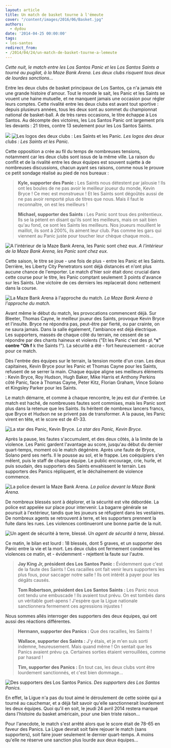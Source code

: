 ```yaml
---
layout: article
title: Un match de basket tourne à l'émeute
cover: "/content/images/2016/06/Basket.jpg"
authors:
  - dydou
date: '2014-04-25 00:00:00'
tags:
- los-santos
redirect_from:
- /2014/04/24/un-match-de-basket-tourne-a-lemeute
---
```


_Cette nuit, le match entre les Los Santos Panic et les Los Santos Saints a tourné au pugilat, à la Maze Bank Arena. Les deux clubs risquent tous deux de lourdes sanctions..._

Entre les deux clubs de basket principaux de Los Santos, ça n'a jamais été une grande histoire d'amour. Tout le monde le sait, les Panic et les Saints se vouent une haine mutuelle, et ne manquent jamais une occasion pour régler leurs comptes. Cette rivalité entre les deux clubs est avant tout sportive : depuis plusieurs années, tous les deux sont au sommet du championnat national de basket-ball. A de très rares occasions, le titre échappe à Los Santos. Au décompte des victoires, les Los Santos Panic ont largement pris les devants : 21 titres, contre 13 seulement pour les Los Santos Saints.

![](/content/images/2016/06/Basket8.png)
![Les logos des deux clubs : Les Saints et les Panic.](/content/images/2016/06/Basket9.jpg)
_Les logos des deux clubs : Les Saints et les Panic._

Cette opposition a crée au fil du temps de nombreuses tensions, notamment car les deux clubs sont issus de la même ville. La raison du conflit et de la rivalité entre les deux équipes est souvent sujette à de nombreuses discussions, chacun ayant ses raisons, comme nous le prouve ce petit sondage réalisé au pied de nos bureaux :

> **Kyle, supporter des Panic :** Les Saints nous détestent par jalousie ! Ils ont les boules de ne pas avoir le meilleur joueur du monde, Kevin Bryce ! Ce mec est monstrueux ! Et les Saints sont dégoûtés aussi de ne pas avoir remporté plus de titres que nous. Mais il faut le reconnaître, on est les meilleurs !
> 
> **Michael, supporter des Saints :** Les Panic sont tous des prétentieux. Ils se la pètent en disant qu'ils sont les meilleurs, mais on sait bien qu'au fond, ce sont les Saints les meilleurs. Nos joueurs mouillent le maillot, ils sont à 200%, ils aiment leur club. Pas comme les gars qui viennent au Panic juste pour toucher leur chèque chaque mois...

![A l'intérieur de la Maze Bank Arena, les Panic sont chez eux.](/content/images/2016/06/Basket7.jpg)
_A l'intérieur de la Maze Bank Arena, les Panic sont chez eux._

Cette saison, le titre se joue - une fois de plus - entre les Panic et les Saints. Derrière, les Liberty City Penetrators sont déjà distancés et n'ont plus aucune chance de l'emporter. Le match d'hier soir était donc crucial dans cette course pour le titre, les Panic comptant seulement 3 points d'avance sur les Saints. Une victoire de ces derniers les replacerait donc nettement dans la course.

![La Maze Bank Arena à l'approche du match.](/content/images/2016/06/Basket2.jpg)
_La Maze Bank Arena à l'approche du match._

Avant même le début du match, les provocations commencent déjà. Sur Bleeter, Thomas Cayne, le meilleur joueur des Saints, provoque Kevin Bryce et l'insulte. Bryce ne répondra pas, peut-être par fierté, ou par crainte, on ne saura jamais. Dans la salle également, l'ambiance est déjà électrique. Les supporters, massés de chaque côté du terrain, ne cessent de se répondre par des chants haineux et violents ("Et les Panic c'est des p\ ***s" contre "Oh f** k the Saints !"). La sécurité a été - fort heureusement - accrue pour ce match.

Dès l'entrée des équipes sur le terrain, la tension monte d'un cran. Les deux capitaines, Kevin Bryce pour les Panic et Thomas Cayne pour les Saints, refusent de se serrer la main. Chaque équipe aligne ses meilleurs éléments : Kevin Bryce, Roy Hudson, Hugh Baker, Mike Harris et Anthony Perkins côté Panic, face à Thomas Cayne, Peter Kitz, Florian Graham, Vince Solano et Kingsley Parker pour les Saints.

Le match démarre, et comme à chaque rencontre, le jeu est dur d'entrée. Le match est haché, de nombreuses fautes sont commises, mais les Panic sont plus dans la retenue que les Saints. Ils héritent de nombreux lancers francs, que Bryce et Hudson ne se privent pas de transformer. A la pause, les Panic virent en tête, et le score est de 41-33.

![La star des Panic, Kevin Bryce.](/content/images/2016/06/Basket6.jpg)
_La star des Panic, Kevin Bryce._

Après la pause, les fautes s'accumulent, et des deux côtés, à la limite de la violence. Les Panic gardent l'avantage au score, jusqu'au début du dernier quart-temps, moment où le match dégénère. Après une faute de Bryce, Solano perd ses nerfs. Il le pousse au sol, et le frappe. Les coéquipiers s'en mêlent, puis le staff de chaque équipe. Le public encourage, crie, hurle, et puis soudain, des supporters des Saints envahissent le terrain. Les supporters des Panics répliquent, et le déchaînement de violence commence.

![La police devant la Maze Bank Arena.](/content/images/2016/06/Basket3.jpg)
_La police devant la Maze Bank Arena._

De nombreux blessés sont à déplorer, et la sécurité est vite débordée. La police est appelée sur place pour intervenir. La bagarre générale se poursuit à l'extérieur, tandis que les joueurs se réfugient dans les vestiaires. De nombreux agents se retrouvent à terre, et les supporters prennent la fuite dans les rues. Les violences continueront une bonne partie de la nuit.

![Un agent de sécurité à terre, blessé.](/content/images/2016/06/Basket5.jpg)
_Un agent de sécurité à terre, blessé._

Ce matin, le bilan est lourd : 18 blessés, dont 5 graves, et un supporter des Panic entre la vie et la mort. Les deux clubs ont fermement condamné les violences ce matin, et - évidemment - rejettent la faute sur l'autre.

> **Jay King Jr, président des Los Santos Panic :** Évidemment que c'est de la faute des Saints ! Ces racailles ont fait venir leurs supporters les plus fous, pour saccager notre salle ! Ils ont intérêt à payer pour les dégâts causés.
> 
> **Tom Robertson, président des Los Santos Saints :** Les Panic nous ont tendu une embuscade ! Ils avaient tout prévu. On est tombés dans un véritable guet-apens ! J'espère que la Ligue nationale sanctionnera fermement ces agressions injustes !

Nous sommes allés interroger des supporters des deux équipes, qui ont aussi des réactions différentes.

> **Hermann, supporter des Panics :** Que des racailles, les Saints !
> 
> **Wallace, supporter des Saints :** J'y étais, et je m'en suis sorti indemne, heureusement. Mais quand même ! On sentait que les Panics avaient prévu ça. Certaines sorties étaient verrouillées, comme par hasard !
> 
> **Tim, supporter des Panics :** En tout cas, les deux clubs vont être lourdement sanctionnés, et c'est bien dommage...

![Des supporters des Los Santos Panics.](/content/images/2016/06/Basket4.jpg)
_Des supporters des Los Santos Panics._

En effet, la Ligue n'a pas du tout aimé le déroulement de cette soirée qui a tourné au cauchemar, et a déjà fait savoir qu'elle sanctionnerait lourdement les deux équipes. Quoi qu'il en soit, le jeudi 24 avril 2014 restera marqué dans l'histoire du basket américain, pour une bien triste raison...

Pour l'anecdote, le match s'est arrêté alors que le score était de 78-65 en faveur des Panics. La Ligue devrait soit faire rejouer le match (sans supporters), soit faire jouer seulement le dernier quart-temps. A moins qu'elle ne réserve une sanction plus lourde aux deux équipes...